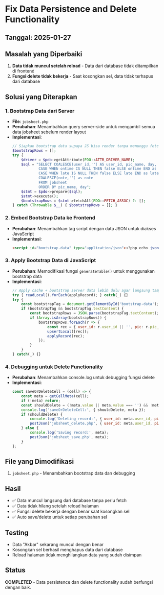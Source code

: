 # Fix Data Persistence and Delete Functionality

## Tanggal: 2025-01-27

## Masalah yang Diperbaiki
1. **Data tidak muncul setelah reload** - Data dari database tidak ditampilkan di frontend
2. **Fungsi delete tidak bekerja** - Saat kosongkan sel, data tidak terhapus dari database

## Solusi yang Diterapkan

### 1. Bootstrap Data dari Server
- **File**: `jobsheet.php`
- **Perubahan**: Menambahkan query server-side untuk mengambil semua data jobsheet sebelum render layout
- **Implementasi**:
  ```php
  // Siapkan bootstrap data supaya JS bisa render tanpa menunggu fetch
  $bootstrapRows = [];
  try {
      $driver = $pdo->getAttribute(PDO::ATTR_DRIVER_NAME);
      $sql = "SELECT COALESCE(user_id,'') AS user_id, pic_name, day, value, 
              CASE WHEN ontime IS NULL THEN false ELSE ontime END as ontime,
              CASE WHEN late IS NULL THEN false ELSE late END as late,
              COALESCE(note,'') as note
              FROM jobsheet
              ORDER BY pic_name, day";
      $stmt = $pdo->prepare($sql);
      $stmt->execute();
      $bootstrapRows = $stmt->fetchAll(PDO::FETCH_ASSOC) ?: [];
  } catch (Throwable $__) { $bootstrapRows = []; }
  ```

### 2. Embed Bootstrap Data ke Frontend
- **Perubahan**: Menambahkan tag script dengan data JSON untuk diakses JavaScript
- **Implementasi**:
  ```html
  <script id="bootstrap-data" type="application/json"><?php echo json_encode($bootstrapRows, JSON_UNESCAPED_UNICODE); ?></script>
  ```

### 3. Apply Bootstrap Data di JavaScript
- **Perubahan**: Memodifikasi fungsi `generateTable()` untuk menggunakan bootstrap data
- **Implementasi**:
  ```javascript
  // Apply cache + bootstrap server data lebih dulu agar langsung tampil
  try { readLocal().forEach(applyRecord); } catch(_) {}
  try {
      const bootstrapTag = document.getElementById('bootstrap-data');
      if (bootstrapTag && bootstrapTag.textContent) {
          const bootstrapRows = JSON.parse(bootstrapTag.textContent);
          if (Array.isArray(bootstrapRows)) {
              bootstrapRows.forEach(r => {
                  const rec = { user_id: r.user_id || '', pic: r.pic_name || '', day: r.day, value: r.value, ontime: r.ontime, late: r.late, note: r.note || '' };
                  upsertLocal([rec]);
                  applyRecord(rec);
              });
          }
      }
  } catch(_) {}
  ```

### 4. Debugging untuk Delete Functionality
- **Perubahan**: Menambahkan console.log untuk debugging fungsi delete
- **Implementasi**:
  ```javascript
  const saveOrDeleteCell = (cell) => {
      const meta = getCellMeta(cell);
      if (!meta) return;
      const shouldDelete = (!meta.value || meta.value === '') && !meta.ontime && !meta.late && (!meta.note || meta.note === '');
      console.log('saveOrDeleteCell:', { shouldDelete, meta });
      if (shouldDelete) {
          console.log('Deleting record:', { user_id: meta.user_id, pic_name: meta.pic_name, day: meta.day });
          postJson('jobsheet_delete.php', { user_id: meta.user_id, pic_name: meta.pic_name, day: meta.day });
      } else {
          console.log('Saving record:', meta);
          postJson('jobsheet_save.php', meta);
      }
  };
  ```

## File yang Dimodifikasi
1. `jobsheet.php` - Menambahkan bootstrap data dan debugging

## Hasil
- ✅ Data muncul langsung dari database tanpa perlu fetch
- ✅ Data tidak hilang setelah reload halaman
- ✅ Fungsi delete bekerja dengan benar saat kosongkan sel
- ✅ Auto save/delete untuk setiap perubahan sel

## Testing
- Data "Akbar" sekarang muncul dengan benar
- Kosongkan sel berhasil menghapus data dari database
- Reload halaman tidak menghilangkan data yang sudah disimpan

## Status
**COMPLETED** - Data persistence dan delete functionality sudah berfungsi dengan baik.
